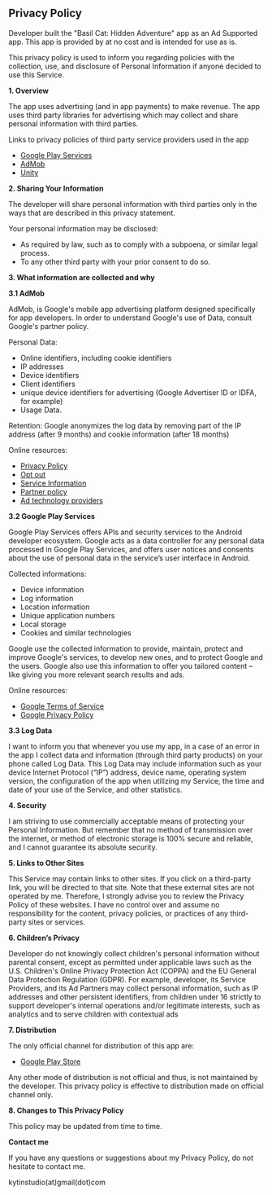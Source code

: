 ## Privacy Policy

Developer built the "Basil Cat: Hidden Adventure" app as an Ad Supported app. This app is provided by at no cost and is intended for use as is.

This privacy policy is used to inform you regarding policies with the collection, use, and 
disclosure of Personal Information if anyone decided to use this Service.


**1. Overview**

The app uses advertising (and in app payments) to make revenue. The app uses third party
libraries for advertising which may collect and share personal information with third
parties.

Links to privacy policies of third party service providers used in the app

* [Google Play Services](https://www.google.com/policies/privacy/)
* [AdMob](https://support.google.com/admob/answer/6128543)
* [Unity](https://unity3d.com/legal/privacy-policy)


**2. Sharing Your Information**

The developer will share personal information with third parties only in the ways that are 
described in this privacy statement.

Your personal information may be disclosed:
* As required by law, such as to comply with a subpoena, or similar legal process.
* To any other third party with your prior consent to do so.


**3. What information are collected and why**

**3.1 AdMob**

AdMob, is Google's mobile app advertising platform designed specifically for app
developers. In order to understand Google's use of Data, consult Google's partner policy.

Personal Data:
* Online identifiers, including cookie identifiers
* IP addresses
* Device identifiers
* Client identifiers 
* unique device identifiers for advertising (Google Advertiser ID or IDFA, for example)
* Usage Data.

Retention:
Google anonymizes the log data by removing part of the IP address (after 9 months) and 
cookie information (after 18 months)

Online resources:
* [Privacy Policy](https://www.google.com/policies/technologies/ads/)
* [Opt out](https://www.google.com/settings/ads)
* [Service Information](https://privacy.google.com/businesses/adsservices/)
* [Partner policy](https://policies.google.com/technologies/partner-sites)
* [Ad technology providers](https://support.google.com/admob/answer/9012903)


**3.2 Google Play Services**

Google Play Services offers APIs and security services to the Android developer ecosystem.
Google acts as a data controller for any personal data processed in Google Play Services,
and offers user notices and consents about the use of personal data in the service’s user
interface in Android.

Collected informations:
* Device information
* Log information
* Location information
* Unique application numbers
* Local storage
* Cookies and similar technologies

Google use the collected information to provide, maintain, protect and improve Google's
services, to develop new ones, and to protect Google and the users. Google also use this
information to offer you tailored content – like giving you more relevant search results
and ads.

Online resources:
* [Google Terms of Service](https://policies.google.com/terms)
* [Google Privacy Policy](https://policies.google.com/privacy)

**3.3 Log Data**

I want to inform you that whenever you use my app, in a case of an error in the app I collect data and information (through third party products) on your phone called Log Data. This Log Data may include information such as your device Internet Protocol (“IP”) address, device name, operating system version, the configuration of the app when utilizing my Service, the time and date of your use of the Service, and other statistics.

**4. Security**

I am striving to use commercially acceptable means of protecting your Personal
Information. But remember that no method of transmission over the internet, or method of 
electronic storage is 100% secure and reliable, and I cannot guarantee its absolute
security.


**5. Links to Other Sites**

This Service may contain links to other sites. If you click on a third-party link, you 
will be directed to that site. Note that these external sites are not operated by me.
Therefore, I strongly advise you to review the Privacy Policy of these websites. I have 
no control over and assume no responsibility for the content, privacy policies, or 
practices of any third-party sites or services.


**6. Children’s Privacy**

Developer do not knowingly collect children's personal information without parental consent, except as permitted under applicable laws such as the U.S. Children's Online Privacy Protection Act (COPPA) and the EU General Data Protection Regulation (GDPR). For example, developer, its Service Providers, and its Ad Partners may collect personal information, such as IP addresses and other persistent identifiers, from children under 16 strictly to support developer's internal operations and/or legitimate interests, such as analytics and to serve children with contextual ads


**7. Distribution**

The only official channel for distribution of this app are:
* [Google Play Store](https://play.google.com/)

Any other mode of distribution is not official and thus, is not maintained by the developer.
This privacy policy is effective to distribution made on official channel only.


**8. Changes to This Privacy Policy**

This policy may be updated from time to time.


**Contact me**

If you have any questions or suggestions about my Privacy Policy, do not hesitate to
contact me.

kytinstudio(at)gmail(dot)com
